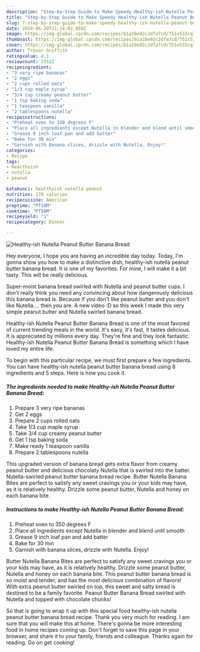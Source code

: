 ```yaml
---
description: "Step-by-Step Guide to Make Speedy Healthy-ish Nutella Peanut Butter Banana Bread"
title: "Step-by-Step Guide to Make Speedy Healthy-ish Nutella Peanut Butter Banana Bread"
slug: 7-step-by-step-guide-to-make-speedy-healthy-ish-nutella-peanut-butter-banana-bread
date: 2020-06-20T11:14:02.050Z
image: https://img-global.cpcdn.com/recipes/b1a28e92c2dfa7cd/751x532cq70/healthy-ish-nutella-peanut-butter-banana-bread-recipe-main-photo.jpg
thumbnail: https://img-global.cpcdn.com/recipes/b1a28e92c2dfa7cd/751x532cq70/healthy-ish-nutella-peanut-butter-banana-bread-recipe-main-photo.jpg
cover: https://img-global.cpcdn.com/recipes/b1a28e92c2dfa7cd/751x532cq70/healthy-ish-nutella-peanut-butter-banana-bread-recipe-main-photo.jpg
author: Trevor Griffith
ratingvalue: 4.1
reviewcount: 25522
recipeingredient:
- "3 very ripe bananas"
- "2 eggs"
- "2 cups rolled oats"
- "1/3 cup maple syrup"
- "3/4 cup creamy peanut butter"
- "1 tsp baking soda"
- "1 teaspoon vanilla"
- "2 tablespoons nutella"
recipeinstructions:
- "Preheat oven to 350 degrees F"
- "Place all ingredients except Nutella in blender and blend until smooth"
- "Grease 9 inch loaf pan and add batter"
- "Bake for 30 min"
- "Garnish with banana slices, drizzle with Nutella. Enjoy!"
categories:
- Recipe
tags:
- healthyish
- nutella
- peanut

katakunci: healthyish nutella peanut 
nutrition: 178 calories
recipecuisine: American
preptime: "PT18M"
cooktime: "PT50M"
recipeyield: "1"
recipecategory: Dinner

---
```



![Healthy-ish Nutella Peanut Butter Banana Bread](https://img-global.cpcdn.com/recipes/b1a28e92c2dfa7cd/751x532cq70/healthy-ish-nutella-peanut-butter-banana-bread-recipe-main-photo.jpg)

Hey everyone, I hope you are having an incredible day today. Today, I'm gonna show you how to make a distinctive dish, healthy-ish nutella peanut butter banana bread. It is one of my favorites. For mine, I will make it a bit tasty. This will be really delicious.

Super-moist banana bread swirled with Nutella and peanut butter cups. I don&#39;t really think you need any convincing about how dangerously delicious this banana bread is. Because if you don&#39;t like peanut butter and you don&#39;t like Nutella…. then you are. A new video :D so this week I made this very simple peanut butter and Nutella swirled banana bread.

Healthy-ish Nutella Peanut Butter Banana Bread is one of the most favored of current trending meals in the world. It's easy, it's fast, it tastes delicious. It is appreciated by millions every day. They're fine and they look fantastic. Healthy-ish Nutella Peanut Butter Banana Bread is something which I have loved my entire life.


To begin with this particular recipe, we must first prepare a few ingredients. You can have healthy-ish nutella peanut butter banana bread using 8 ingredients and 5 steps. Here is how you cook it.

<!--inarticleads1-->

##### The ingredients needed to make Healthy-ish Nutella Peanut Butter Banana Bread:

1. Prepare 3 very ripe bananas
1. Get 2 eggs
1. Prepare 2 cups rolled oats
1. Take 1/3 cup maple syrup
1. Take 3/4 cup creamy peanut butter
1. Get 1 tsp baking soda
1. Make ready 1 teaspoon vanilla
1. Prepare 2 tablespoons nutella


This upgraded version of banana bread gets extra flavor from creamy peanut butter and delicious chocolaty Nutella that is swirled into the batter. Nutella-swirled peanut butter banana bread recipe. Butter Nutella Banana Bites are perfect to satisfy any sweet cravings you or your kids may have, as it is relatively healthy. Drizzle some peanut butter, Nutella and honey on each banana bite. 

<!--inarticleads2-->

##### Instructions to make Healthy-ish Nutella Peanut Butter Banana Bread:

1. Preheat oven to 350 degrees F
1. Place all ingredients except Nutella in blender and blend until smooth
1. Grease 9 inch loaf pan and add batter
1. Bake for 30 min
1. Garnish with banana slices, drizzle with Nutella. Enjoy!


Butter Nutella Banana Bites are perfect to satisfy any sweet cravings you or your kids may have, as it is relatively healthy. Drizzle some peanut butter, Nutella and honey on each banana bite. This peanut butter banana bread is so moist and tender, and has the most delicious combination of flavors! With extra peanut butter swirled on top, this sweet and salty bread is destined to be a family favorite. Peanut Butter Banana Bread swirled with Nutella and topped with chocolate chunks! 

So that is going to wrap it up with this special food healthy-ish nutella peanut butter banana bread recipe. Thank you very much for reading. I am sure that you will make this at home. There's gonna be more interesting food in home recipes coming up. Don't forget to save this page in your browser, and share it to your family, friends and colleague. Thanks again for reading. Go on get cooking!

